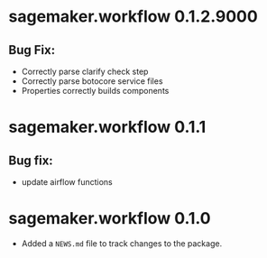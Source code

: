 # sagemaker.workflow 0.1.2.9000
## Bug Fix:
* Correctly parse clarify check step
* Correctly parse botocore service files
* Properties correctly builds components

# sagemaker.workflow 0.1.1
## Bug fix: 
* update airflow functions

# sagemaker.workflow 0.1.0

* Added a `NEWS.md` file to track changes to the package.
